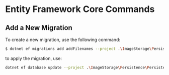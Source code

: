 ﻿# Entity Framework Core Commands

## Add a New Migration

To create a new migration, use the following command:

```bash
$ dotnet ef migrations add addFilenames --project .\ImageStorage\Persistence\Persistence.csproj --startup-project .\ImageStorage\ImageStorage\ImageStorage.csproj
```
to apply the migration, use:

```bash
dotnet ef database update --project .\ImageStorage\Persistence\Persistence.csproj --startup-project .\ImageStorage\ImageStorage\ImageStorage.csproj
```
